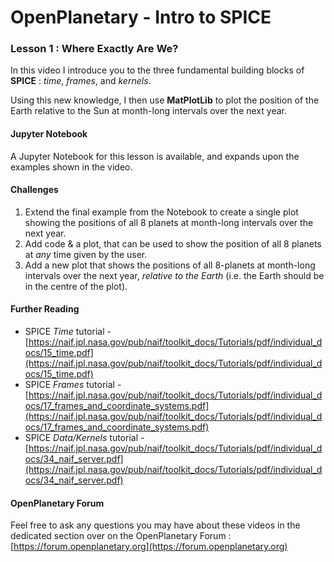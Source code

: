 # __OpenPlanetary__ - Intro to __SPICE__

### Lesson 1 : Where Exactly Are We?

In this video I introduce you to the three fundamental building blocks of __SPICE__ : _time_, _frames_, and _kernels_.

Using this new knowledge, I then use __MatPlotLib__ to plot the position of the Earth relative to the Sun at month-long intervals over the next year.

#### Jupyter Notebook
A Jupyter Notebook for this lesson is available, and expands upon the examples shown in the video.

#### Challenges
1. Extend the final example from the Notebook to create a single plot showing the positions of all 8 planets at month-long intervals over the next year.
2. Add code & a plot, that can be used to show the position of all 8 planets at _any_ time given by the user.
3. Add a new plot that shows the positions of all 8-planets at month-long intervals over the next year, _relative to the Earth_ (i.e. the Earth should be in the centre of the plot).


#### Further Reading
* SPICE _Time_ tutorial - [https://naif.jpl.nasa.gov/pub/naif/toolkit_docs/Tutorials/pdf/individual_docs/15_time.pdf](https://naif.jpl.nasa.gov/pub/naif/toolkit_docs/Tutorials/pdf/individual_docs/15_time.pdf)  
* SPICE _Frames_ tutorial - [https://naif.jpl.nasa.gov/pub/naif/toolkit_docs/Tutorials/pdf/individual_docs/17_frames_and_coordinate_systems.pdf](https://naif.jpl.nasa.gov/pub/naif/toolkit_docs/Tutorials/pdf/individual_docs/17_frames_and_coordinate_systems.pdf)  
* SPICE _Data/Kernels_ tutorial - [https://naif.jpl.nasa.gov/pub/naif/toolkit_docs/Tutorials/pdf/individual_docs/34_naif_server.pdf](https://naif.jpl.nasa.gov/pub/naif/toolkit_docs/Tutorials/pdf/individual_docs/34_naif_server.pdf)  

#### OpenPlanetary Forum
Feel free to ask any questions you may have about these videos in the dedicated section over on the OpenPlanetary Forum : [https://forum.openplanetary.org](https://forum.openplanetary.org)  
